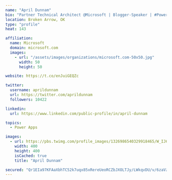 ```yaml
---
name: "April Dunnam"
bio: "Partner Technical Architect @Microsoft | Blogger-Speaker | #PowerApps, #PowerAutomate, #Office365, #SharePoint | #WIT | #Karaoke Queen"
location: Broken Arrow, OK
type: "profile"
heat: 143

affiliation:
  name: Microsoft
  domain: microsoft.com
  images:
    - url: "/assets/images/organizations/microsoft.com-50x50.jpg"
      width: 50
      height: 50

website: https://t.co/enJuiGEQZc

twitter:
  username: aprildunnam
  url: https://twitter.com/aprildunnam
  followers: 10422

linkedin:
  url: https://www.linkedin.com/public-profile/in/april-dunnam

topics:
  - Power Apps

images:
  - url: https://pbs.twimg.com/profile_images/1326986540329918465/W_IJ6Ih2_400x400.jpg
    width: 400
    height: 400
    isCached: true
    title: "April Dunnam"

secured: "Qr1EIa97KFAaXbhTC52k7uqx85xRereUeoRCZbJXOLTJy/LWkqvDU/v/6zaVzoVS/d2JzV7Kuee+Hw+O+gTd8aig5Sf5o7yUPnuN2B0z+FF61gIKMIsRvliXK3t//bOXeZuYf6sfyUor4SODzFhi0tAbUlMSrz5WAp7zJHQ6Tjy/2MtlQDPiqP214bhAEtj4veFKhCqlyC0+H6p5Yc2xow6Yt0PhjPVhEZX0g6ogf3Rkq4cfYtmRbV9nT2ack0sAjrpvGZoOMwSdwjH/1m1JAofN7LH8VcpbspU1PP/x2hGaA21VsQpgIDrFAl+KgkJjMq+rW4sIkjTNXFXEum96CgKNhj+oW7+XKuTG0ou+kbkB5UXSvxFCtHAnOlmPt49NwBnSgKpfnFCXe2CV4RlW0b9RcfkhhfLt8G3vjNdXYtw=;hwZNl6/Jz0aaU/KV9IIJ/A=="
---
```


